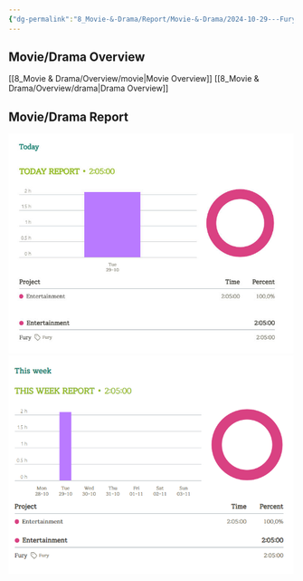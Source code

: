 ```yaml
---
{"dg-permalink":"8_Movie-&-Drama/Report/Movie-&-Drama/2024-10-29---Fury","created-date":"2024-10-29 9:37:12 pm","date":"2024-10-29","type":"movie","tags":["movie","entertainment","drama","report"],"aliases":null,"dg-publish":true,"permalink":"/8_Movie-&-Drama/Report/Movie-&-Drama/2024-10-29---Fury/","dgPassFrontmatter":true,"noteIcon":"1"}
---
```



## Movie/Drama Overview
[[8_Movie & Drama/Overview/movie\|Movie Overview]]
[[8_Movie & Drama/Overview/drama\|Drama Overview]]

## Movie/Drama Report
![Utilities/Images/Pasted image 20241029215026.jpeg](/img/user/Utilities/Images/Pasted%20image%2020241029215026.jpeg)
![Pasted image 20241029215045.png](/img/user/Utilities/Images/Pasted%20image%2020241029215045.png)


